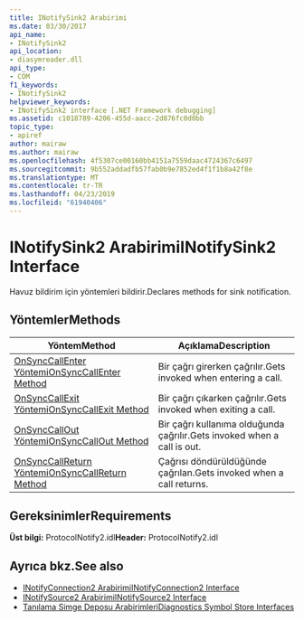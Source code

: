 ```yaml
---
title: INotifySink2 Arabirimi
ms.date: 03/30/2017
api_name:
- INotifySink2
api_location:
- diasymreader.dll
api_type:
- COM
f1_keywords:
- INotifySink2
helpviewer_keywords:
- INotifySink2 interface [.NET Framework debugging]
ms.assetid: c1018789-4206-455d-aacc-2d876fc0d0bb
topic_type:
- apiref
author: mairaw
ms.author: mairaw
ms.openlocfilehash: 4f5307ce00160bb4151a7559daac4724367c6497
ms.sourcegitcommit: 9b552addadfb57fab0b9e7852ed4f1f1b8a42f8e
ms.translationtype: MT
ms.contentlocale: tr-TR
ms.lasthandoff: 04/23/2019
ms.locfileid: "61940406"
---
```

# <a name="inotifysink2-interface"></a><span data-ttu-id="f73e1-102">INotifySink2 Arabirimi</span><span class="sxs-lookup"><span data-stu-id="f73e1-102">INotifySink2 Interface</span></span>
<span data-ttu-id="f73e1-103">Havuz bildirim için yöntemleri bildirir.</span><span class="sxs-lookup"><span data-stu-id="f73e1-103">Declares methods for sink notification.</span></span>  
  
## <a name="methods"></a><span data-ttu-id="f73e1-104">Yöntemler</span><span class="sxs-lookup"><span data-stu-id="f73e1-104">Methods</span></span>  
  
|<span data-ttu-id="f73e1-105">Yöntem</span><span class="sxs-lookup"><span data-stu-id="f73e1-105">Method</span></span>|<span data-ttu-id="f73e1-106">Açıklama</span><span class="sxs-lookup"><span data-stu-id="f73e1-106">Description</span></span>|  
|------------|-----------------|  
|[<span data-ttu-id="f73e1-107">OnSyncCallEnter Yöntemi</span><span class="sxs-lookup"><span data-stu-id="f73e1-107">OnSyncCallEnter Method</span></span>](../../../../docs/framework/unmanaged-api/diagnostics/inotifysink2-onsynccallenter-method.md)|<span data-ttu-id="f73e1-108">Bir çağrı girerken çağrılır.</span><span class="sxs-lookup"><span data-stu-id="f73e1-108">Gets invoked when entering a call.</span></span>|  
|[<span data-ttu-id="f73e1-109">OnSyncCallExit Yöntemi</span><span class="sxs-lookup"><span data-stu-id="f73e1-109">OnSyncCallExit Method</span></span>](../../../../docs/framework/unmanaged-api/diagnostics/inotifysink2-onsynccallexit-method.md)|<span data-ttu-id="f73e1-110">Bir çağrı çıkarken çağrılır.</span><span class="sxs-lookup"><span data-stu-id="f73e1-110">Gets invoked when exiting a call.</span></span>|  
|[<span data-ttu-id="f73e1-111">OnSyncCallOut Yöntemi</span><span class="sxs-lookup"><span data-stu-id="f73e1-111">OnSyncCallOut Method</span></span>](../../../../docs/framework/unmanaged-api/diagnostics/inotifysink2-onsynccallout-method.md)|<span data-ttu-id="f73e1-112">Bir çağrı kullanıma olduğunda çağrılır.</span><span class="sxs-lookup"><span data-stu-id="f73e1-112">Gets invoked when a call is out.</span></span>|  
|[<span data-ttu-id="f73e1-113">OnSyncCallReturn Yöntemi</span><span class="sxs-lookup"><span data-stu-id="f73e1-113">OnSyncCallReturn Method</span></span>](../../../../docs/framework/unmanaged-api/diagnostics/inotifysink2-onsynccallreturn-method.md)|<span data-ttu-id="f73e1-114">Çağrısı döndürüldüğünde çağrılan.</span><span class="sxs-lookup"><span data-stu-id="f73e1-114">Gets invoked when a call returns.</span></span>|  
  
## <a name="requirements"></a><span data-ttu-id="f73e1-115">Gereksinimler</span><span class="sxs-lookup"><span data-stu-id="f73e1-115">Requirements</span></span>  
 <span data-ttu-id="f73e1-116">**Üst bilgi:** ProtocolNotify2.idl</span><span class="sxs-lookup"><span data-stu-id="f73e1-116">**Header:** ProtocolNotify2.idl</span></span>  
  
## <a name="see-also"></a><span data-ttu-id="f73e1-117">Ayrıca bkz.</span><span class="sxs-lookup"><span data-stu-id="f73e1-117">See also</span></span>

- [<span data-ttu-id="f73e1-118">INotifyConnection2 Arabirimi</span><span class="sxs-lookup"><span data-stu-id="f73e1-118">INotifyConnection2 Interface</span></span>](../../../../docs/framework/unmanaged-api/diagnostics/inotifyconnection2-interface.md)
- [<span data-ttu-id="f73e1-119">INotifySource2 Arabirimi</span><span class="sxs-lookup"><span data-stu-id="f73e1-119">INotifySource2 Interface</span></span>](../../../../docs/framework/unmanaged-api/diagnostics/inotifysource2-interface.md)
- [<span data-ttu-id="f73e1-120">Tanılama Simge Deposu Arabirimleri</span><span class="sxs-lookup"><span data-stu-id="f73e1-120">Diagnostics Symbol Store Interfaces</span></span>](../../../../docs/framework/unmanaged-api/diagnostics/diagnostics-symbol-store-interfaces.md)
